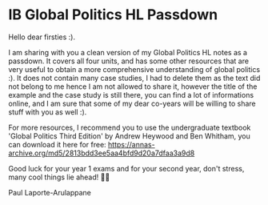 # IB Global Politics HL Passdown

Hello dear firsties :).

I am sharing with you a clean version of my Global Politics HL notes as a passdown. It covers all four units, and has some other resources that are very useful to obtain a more comprehensive understanding of global politics :). It does not contain many case studies, I had to delete them as the text did not belong to me hence I am not allowed to share it, however the title of the example and the case study is still there, you can find a lot of informations online, and I am sure that some of my dear co-years will be willing to share stuff with you as well :).

For more resources, I recommend you to use the undergraduate textbook 'Global Politics Third Edition' by Andrew Heywood and Ben Whitham, you can download it here for free: https://annas-archive.org/md5/2813bdd3ee5aa4bfd9d20a7dfaa3a9d8

Good luck for your year 1 exams and for your second year, don't stress, many cool things lie ahead! 🫶🫶

Paul Laporte-Arulappane
